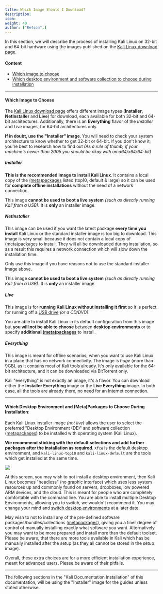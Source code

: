 ```yaml
---
title: Which Image Should I Download?
description:
icon:
weight: 40
author: ["Re4son",]
---
```


In this section, we will describe the process of installing Kali Linux on 32-bit and 64-bit hardware using the images published on the [Kali Linux download page](/downloads/).

#### Content

- [Which image to choose](#which-image-to-choose)
- [Which desktop environment and software collection to choose during installation](#which-desktop-environment-and-software-collection-to-choose-during-installation)

- - -

#### Which Image to Choose

The [Kali Linux download page](/downloads/) offers different image types (**Installer**, **NetInstaller** and **Live**) for download, each available for both 32-bit and 64-bit architectures. Additionally, there is an **Everything** flavor of the *Installer* and *Live* images, for 64-bit architectures only.

**If in doubt, use the "Installer" image**. You will need to check your system architecture to know whether to get 32-bit or 64-bit. If you don't know it, you're best to research how to find out _(As a rule of thumb, if your machine's newer than 2005 you should be okay with amd64/x64/64-bit)_

##### Installer

**This is the recommended image to install Kali Linux**. It contains a local copy of the [(meta)packages](/docs/general-use/metapackages/) listed (top10, default & large) so it can be used for **complete offline installations** without the need of a network connection.

This image **cannot be used to boot a live system** _(such as directly running Kali from a USB)_. It is **only** an installer image.

##### NetInstaller

This image can be used if you want the latest package **every time you install** Kali Linux or the standard installer image is too big to download. This image is very small because it does not contain a local copy of [(meta)packages](/docs/general-use/metapackages/) to install. They will all be downloaded during installation, so as a result this requires a network connection which will slow down the installation time.

Only use this image if you have reasons not to use the standard installer image above.

This image **cannot be used to boot a live system** _(such as directly running Kali from a USB)_. It is **only** an installer image.

##### Live

This image is for **running Kali Linux without installing it first** so it is perfect for running off a [USB drive](/docs/usb/) _(or a CD/DVD)_.

You are able to install Kali Linux in its default configuration from this image but **you will not be able to choose** between **desktop environments** or to specify **additional [(meta)packages](/docs/general-use/metapackages/)** to install.

##### Everything

This image is meant for offline scenarios, when you want to use Kali Linux in a place that has no network connectivity. The image is *huge* (more than 9GB), as it contains most of Kali tools already. It's only available for the 64-bit architecture, and it can be downloaded via BitTorrent only.

Kali "everything" is not exactly an image, it's a flavor. You can download either the **Installer Everything** image or the **Live Everything** image. In both case, all the tools are already there, no need for an Internet connection.

- - -

#### Which Desktop Environment and (Meta)Packages to Choose During Installation:

Each Kali Linux installer image _(not live)_ allows the user to select the preferred "Desktop Environment (DE)" and software collection ([metapackages](/docs/general-use/metapackages/)) to be installed with operating system (Kali Linux).

**We recommend sticking with the default selections and add further packages after the installation as required**. `Xfce` is the default desktop environment, and `kali-linux-top10` and `kali-linux-default` are the tools which get installed at the same time.

![](setup-default-metapackages.png)

At this screen, you may wish to not install a desktop environment, then Kali Linux becomes "headless" (no graphic interface) which uses less system resources up and commonly found on servers, dropboxes, low powered ARM devices, and the cloud. This is meant for people who are completely comfortable with the command line. You are able to install multiple Desktop Environments, allowing you to switch, we wouldn't recommend it. You may change your mind and [switch desktop environments](/docs/general-use/switching-desktop-environments/) at a later date.

May wish to not to install any of the pre-defined software packages/bundles/collections ([metapackages](/docs/general-use/metapackages/)), giving you a finer degree of control of manually installing exactly what software you want. Alternatively you may want to be more prepared and install more than the default toolset.
Please be aware, that there are more tools available in Kali which has be manually installed after the setup (as they all cannot be stored in the setup image).

Overall, these extra choices are for a more efficient installation experience, meant for advanced users. Please be aware of their pitfalls.

- - -

The following sections in the "Kali Documentation Installation" of this documentation, will be using the "Installer" image for the guides unless stated otherwise.
